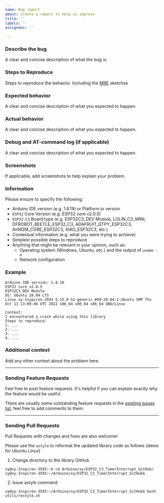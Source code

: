 ```yaml
---
name: Bug report
about: Create a report to help us improve
title: ''
labels: ''
assignees: ''

---
```


### Describe the bug

A clear and concise description of what the bug is.

### Steps to Reproduce

Steps to reproduce the behavior. Including the [MRE](https://stackoverflow.com/help/minimal-reproducible-example) sketches

### Expected behavior

A clear and concise description of what you expected to happen.

### Actual behavior

A clear and concise description of what you expected to happen.

### Debug and AT-command log (if applicable)

A clear and concise description of what you expected to happen.

### Screenshots

If applicable, add screenshots to help explain your problem.

### Information

Please ensure to specify the following:

* Arduino IDE version (e.g. 1.8.19) or Platform.io version
* `ESP32` Core Version (e.g. ESP32 core v2.0.5)
* `ESP32-C3` Board type (e.g. ESP32C3_DEV Module, LOLIN_C3_MINI, DFROBOT_BEETLE_ESP32_C3, ADAFRUIT_QTPY_ESP32C3, AirM2M_CORE_ESP32C3, XIAO_ESP32C3, etc.)
* Contextual information (e.g. what you were trying to achieve)
* Simplest possible steps to reproduce
* Anything that might be relevant in your opinion, such as:
  * Operating system (Windows, Ubuntu, etc.) and the output of `uname -a`
  * Network configuration


### Example

```
Arduino IDE version: 1.8.19
ESP32 core v2.0.5
ESP32C3_DEV Module
OS: Ubuntu 20.04 LTS
Linux xy-Inspiron-3593 5.15.0-52-generic #58~20.04.1-Ubuntu SMP Thu Oct 13 13:09:46 UTC 2022 x86_64 x86_64 x86_64 GNU/Linux

Context:
I encountered a crash while using this library
Steps to reproduce:
1. ...
2. ...
3. ...
4. ...
```

### Additional context

Add any other context about the problem here.

---

### Sending Feature Requests

Feel free to post feature requests. It's helpful if you can explain exactly why the feature would be useful.

There are usually some outstanding feature requests in the [existing issues list](https://github.com/khoih-prog/ESP32_C3_TimerInterrupt/issues?q=is%3Aopen+is%3Aissue+label%3Aenhancement), feel free to add comments to them.

---

### Sending Pull Requests

Pull Requests with changes and fixes are also welcome!

Please use the `astyle` to reformat the updated library code as follows (demo for Ubuntu Linux)

1. Change directory to the library GitHub

```
xy@xy-Inspiron-3593:~$ cd Arduino/xy/ESP32_C3_TimerInterrupt_GitHub/
xy@xy-Inspiron-3593:~/Arduino/xy/ESP32_C3_TimerInterrupt_GitHub$
```

2. Issue astyle command

```
xy@xy-Inspiron-3593:~/Arduino/xy/ESP32_C3_TimerInterrupt_GitHub$ bash utils/restyle.sh
```


